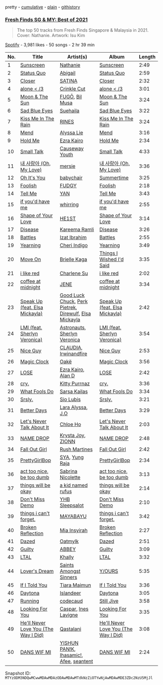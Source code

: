 pretty - [cumulative](/playlists/cumulative/37i9dQZF1DWWvrRGuT6dlZ.md) - [plain](/playlists/plain/37i9dQZF1DWWvrRGuT6dlZ) - [githistory](https://github.githistory.xyz/mackorone/spotify-playlist-archive/blob/main/playlists/plain/37i9dQZF1DWWvrRGuT6dlZ)

### [Fresh Finds SG & MY: Best of 2021](https://open.spotify.com/playlist/37i9dQZF1DWWvrRGuT6dlZ)

> The top 50 tracks from Fresh Finds Singapore & Malaysia in 2021\. Cover: Nathanie\. Artwork: Isu Kim

[Spotify](https://open.spotify.com/user/spotify) - 3,981 likes - 50 songs - 2 hr 39 min

| No. | Title | Artist(s) | Album | Length |
|---|---|---|---|---|
| 1 | [Sunscreen](https://open.spotify.com/track/0j7W0n2R5CfrLsUazKcIvW) | [Nathanie](https://open.spotify.com/artist/2n9S44nEklHQjqX0pedw8P) | [Sunscreen](https://open.spotify.com/album/7G7qhm9LVPD0qo3V5ed1OR) | 2:49 |
| 2 | [Status Quo](https://open.spotify.com/track/5107u4MtCdGnGT6Ba7yq9z) | [Abigail](https://open.spotify.com/artist/11yfGLGb5HMw3iGo0MN1rB) | [Status Quo](https://open.spotify.com/album/6Lkz9M52QoztCc7h9y55Xx) | 2:59 |
| 3 | [Closer](https://open.spotify.com/track/5GSBtTk0ixAo3cVz6D1oSr) | [SATINA](https://open.spotify.com/artist/2XyAeS3sKheHLul4sxHzt0) | [Closer](https://open.spotify.com/album/4uRcOcIaEvFEfNtr38tgY7) | 2:32 |
| 4 | [alone < /3](https://open.spotify.com/track/7sKh83nj5qdw1bnXX6RY3r) | [Crinkle Cut](https://open.spotify.com/artist/2UCFiIIvMdaT4UqRxJVHWk) | [alone < /3](https://open.spotify.com/album/3LpPVjsnxjU1OjQr5AETxc) | 3:01 |
| 5 | [Moon & The Sun](https://open.spotify.com/track/1YHnNk5C8MNLnzNLT7C3Ql) | [FUGŌ](https://open.spotify.com/artist/3hEKO0G14FtmNtAodD9Liy), [Bil Musa](https://open.spotify.com/artist/6tWZW3i1byYPxPNW7EZmr9) | [Moon & The Sun](https://open.spotify.com/album/0KaHXAtLJtHWAv4skCm7zT) | 3:24 |
| 6 | [Sad Blue Eyes](https://open.spotify.com/track/17BCfjdEFjp0LdbYiZMpIp) | [Suehaila](https://open.spotify.com/artist/2CrbmDngTlkWzpWszKVR3p) | [Sad Blue Eyes](https://open.spotify.com/album/51Z8I8NYJTJ0xvhJ85KBPf) | 3:22 |
| 7 | [Kiss Me In The Rain](https://open.spotify.com/track/54G8T1sofBKaxNDTvbmNFY) | [RINES](https://open.spotify.com/artist/2FquRCgJvkUVwoDNrnsgAD) | [Kiss Me In The Rain](https://open.spotify.com/album/0Yi9xC5oEUCnM5hDSvGYxE) | 3:24 |
| 8 | [Mend](https://open.spotify.com/track/6ANFvWkNplQF5HfZif4Wbm) | [Alyssa Lie](https://open.spotify.com/artist/0NBpSJAS22KwlDXFuY5DfL) | [Mend](https://open.spotify.com/album/4zRqmckENkL72AIqGCTJoW) | 3:16 |
| 9 | [Hold Me](https://open.spotify.com/track/22UneO4S3Num3CIsFsX3BR) | [Ezra Kairo](https://open.spotify.com/artist/39J6LLJULSR5b2dJbg6TRH) | [Hold Me](https://open.spotify.com/album/2F3wq0941ab4XPnfNapWTH) | 2:34 |
| 10 | [Small Talk](https://open.spotify.com/track/7xDGvOhHK1yqt7VLF6gYqE) | [Causeway Youth](https://open.spotify.com/artist/4vRz1Dkjvvp0dtRpxNaOS7) | [Small Talk](https://open.spotify.com/album/0DMNHk2wJKa7cfOj8vNiA4) | 4:33 |
| 11 | [내 사랑아 \(Oh, My Love\)](https://open.spotify.com/track/7KgRv7LzkNQ4EFeoMzC24G) | [mersie](https://open.spotify.com/artist/6NiLEHNy66fQkD5PNoQqoH) | [내 사랑아 \(Oh, My Love\)](https://open.spotify.com/album/3QNFlrECM7YmdCwpt1vQx1) | 3:36 |
| 12 | [Oh It's You](https://open.spotify.com/track/1Z751eJbWWLUzgp9hpmELA) | [babychair](https://open.spotify.com/artist/5wDdxgQC5djHDOI6AuTnuY) | [Summertime](https://open.spotify.com/album/3Qmqsq6dS2HaBmU8fINP6a) | 3:25 |
| 13 | [Foolish](https://open.spotify.com/track/2Y1IPslkY8JhBSeG4oaCAL) | [FUDGY](https://open.spotify.com/artist/277YzxZXoTJUeJaH4cfmQL) | [Foolish](https://open.spotify.com/album/3FNZhcVEFGguaDDUZHpCcO) | 2:18 |
| 14 | [Tell Me](https://open.spotify.com/track/513WXSky5M2yDsAzxFXCY0) | [YAN](https://open.spotify.com/artist/6TKGfGsdJUjkGvCoNkZmPT) | [Tell Me](https://open.spotify.com/album/3jksDsm9oV1n0im7ULpuAj) | 3:43 |
| 15 | [if you'd have me](https://open.spotify.com/track/0YRm5Kbyhg0u9O38pBhC8X) | [whirring](https://open.spotify.com/artist/6tVhJDK05xM7fBVa6Jx2cU) | [if you'd have me](https://open.spotify.com/album/6AVG11CgJQl58BK2Kug9BC) | 2:55 |
| 16 | [Shape of Your Love](https://open.spotify.com/track/7zvCdlYkabM6T5E1V1OvVl) | [HE1ST](https://open.spotify.com/artist/3qaVa0rLcDzCWzKjpJdKCX) | [Shape of Your Love](https://open.spotify.com/album/4inJZlyjetZp8JmA3JpMOZ) | 3:14 |
| 17 | [Disease](https://open.spotify.com/track/6q7X5EttZfv8YBYUvYh3lE) | [Kareema Ramli](https://open.spotify.com/artist/03Z8BNj4qgPI7BTJM2ncVS) | [Disease](https://open.spotify.com/album/48gJ2lrYUCkEoeTCHovrdC) | 3:26 |
| 18 | [Battles](https://open.spotify.com/track/2jDPTVDP4QNGgHfEDYJIUr) | [Izat Ibrahim](https://open.spotify.com/artist/7H7lmD1o6jjZFvclnVDIwc) | [Battles](https://open.spotify.com/album/2QNc9X23wz8vnt5MIeoGUN) | 2:55 |
| 19 | [Yearning](https://open.spotify.com/track/5AIFWdHJbWYmTc81kSUwCn) | [Cheri Indigo](https://open.spotify.com/artist/7xfSpg2jjE8rY2nFCWrM8S) | [Yearning](https://open.spotify.com/album/12n7yACSrfiGAUGkl1LVWc) | 3:49 |
| 20 | [Move On](https://open.spotify.com/track/2CQSOR6ETLKlsfjfMS1rNn) | [Brielle Kaga](https://open.spotify.com/artist/5YPzo8kOw6lRwE2COt9awu) | [Things I Wished I'd Said](https://open.spotify.com/album/62UiCtWlr8X5sDkIFKiaE8) | 3:35 |
| 21 | [i like red](https://open.spotify.com/track/3GQ4GdXU8wBbPqBcKDTJ65) | [Charlene Su](https://open.spotify.com/artist/5Ltw2zQx9zqzyXfsQkkFBD) | [i like red](https://open.spotify.com/album/2DYmZa0uuVkUGdwqjNTJNj) | 2:02 |
| 22 | [coffee at midnight](https://open.spotify.com/track/16FGUMyTeEdhWnWG8i8lBA) | [JENE](https://open.spotify.com/artist/31feOFDWzpOFbZvZjh8D7o) | [coffee at midnight](https://open.spotify.com/album/2crYIvE0ZXhSnNkhZ3ejpS) | 3:34 |
| 23 | [Speak Up \(feat\. Elsa Mickayla\)](https://open.spotify.com/track/6TBDnGtHJn6nZtpYr3PotS) | [Good Luck Chuck](https://open.spotify.com/artist/6zgQqfZ8mYlQOhpsGjok96), [Perk Pietrek](https://open.spotify.com/artist/7gVaS1q03Q8Dliy2lDXLx3), [Direwulf](https://open.spotify.com/artist/77xnTyfSeDkHZ2tufyeAIP), [Elsa Mickayla](https://open.spotify.com/artist/7HA7Xpc6jxV0orcFXWJDe7) | [Speak Up \(feat\. Elsa Mickayla\)](https://open.spotify.com/album/6cVuY3mB3GEqrHY3p7Eys3) | 2:42 |
| 24 | [LMI \(feat\. Sherlyn Veronica\)](https://open.spotify.com/track/5czXZZpUJVrZnUkWdk8tBq) | [Astronauts](https://open.spotify.com/artist/2d4PRxsiDtfcXVv9WKs7Ci), [Sherlyn Veronica](https://open.spotify.com/artist/2dUieILowO0QlDgMi64K6d) | [LMI \(feat\. Sherlyn Veronica\)](https://open.spotify.com/album/0u8Bx8HVsmC5W39nkfLc0S) | 3:54 |
| 25 | [Nice Guy](https://open.spotify.com/track/4mqfulQde45NLDlT06XDbu) | [CLAUDIA](https://open.spotify.com/artist/2kUBwtoPkA9ZoJxcQUtL2P), [Irwinandfire](https://open.spotify.com/artist/05OqdicfTgKQVfyEOXfKRa) | [Nice Guy](https://open.spotify.com/album/5wFgGKoAS8BrCMjEmaNzgy) | 2:53 |
| 26 | [Magic Clock](https://open.spotify.com/track/4j3BFgBTdOfHva63gOH7sq) | [Oakë](https://open.spotify.com/artist/5FFEE3urupCaWwOzfAfV4I) | [Magic Clock](https://open.spotify.com/album/1JLnOHvSCj6hZdtD0J8SKW) | 3:56 |
| 27 | [LOSE](https://open.spotify.com/track/5J2a8D1TpCBLn7ElBUq1We) | [Ezra Kairo](https://open.spotify.com/artist/39J6LLJULSR5b2dJbg6TRH), [Alan D](https://open.spotify.com/artist/3u4VRULomA2rso0lBPV5VQ) | [LOSE](https://open.spotify.com/album/1z5A7zTyG90VvubFP2cjDw) | 2:42 |
| 28 | [cry.](https://open.spotify.com/track/45DuBvXgIRhfxwdvRXlSdO) | [Kitty Purrnaz](https://open.spotify.com/artist/5CRMilXf5gELXf6m2Ml3dx) | [cry.](https://open.spotify.com/album/1WMcSusB1B2ovJrKXyGlSv) | 3:36 |
| 29 | [What Fools Do](https://open.spotify.com/track/24KTfG74Z4brtfRxhGr2qV) | [Sarsa Kailas](https://open.spotify.com/artist/5kouM0z5Ne4bUuHpvBStjP) | [What Fools Do](https://open.spotify.com/album/5cHDJlYEpKfFpiYNrowkMS) | 3:34 |
| 30 | [Srsly.](https://open.spotify.com/track/1qBhF0rIXtnzfiEl3HqCFs) | [Sio Lubis](https://open.spotify.com/artist/6fzB3myUVKUDnUriIReh26) | [Srsly.](https://open.spotify.com/album/0Td0IjuYDcVAmTebQLzvHK) | 3:21 |
| 31 | [Better Days](https://open.spotify.com/track/1OHCR5feWzz6gvD7hSaesu) | [Lara Alyssa](https://open.spotify.com/artist/2YFNMLajZOMN5HLbVKs7sD), [J.O](https://open.spotify.com/artist/3WGNMotvcqvXUeagYi8N2u) | [Better Days](https://open.spotify.com/album/1ZkzR8JtuOZnEMeF7ybxIQ) | 3:29 |
| 32 | [Let's Never Talk About It](https://open.spotify.com/track/6oxjlxrcfeUpoEM6jyOBPs) | [Chloe Ho](https://open.spotify.com/artist/7byfBlKrHxvaPLNi4BGkq3) | [Let's Never Talk About It](https://open.spotify.com/album/0j8Bibkb5sg2ISCJ1ZCXzq) | 2:03 |
| 33 | [NAME DROP](https://open.spotify.com/track/06O9EQlQASt3khh9PrtVjZ) | [Krysta Joy](https://open.spotify.com/artist/4VXfwnB0P19PoJq9gRYcLS), [ZIONN](https://open.spotify.com/artist/5kEEpbGzmLPGYFm4gV7aYG) | [NAME DROP](https://open.spotify.com/album/6upXb5Huje6z6GXO58C71V) | 2:48 |
| 34 | [Fall Out Girl](https://open.spotify.com/track/1geTNBd1SNBNcQSsSc9jPq) | [Rush Martines](https://open.spotify.com/artist/2DfGCdKwXsfavSVSlcefIC) | [Fall Out Girl](https://open.spotify.com/album/0xl8ToVqdgBrvzF5wcQuZ3) | 2:42 |
| 35 | [PrettyGirlBop](https://open.spotify.com/track/46xThv0skPIbk2SpDHkxNm) | [SYA](https://open.spotify.com/artist/0rW7V7HZoluUNdKnHK2lTl), [Yung Raja](https://open.spotify.com/artist/2HXfSr5CfTPZbcqS2gyGYm) | [PrettyGirlBop](https://open.spotify.com/album/253sTENcjmo16asURVBroB) | 2:34 |
| 36 | [act too nice, be too dumb](https://open.spotify.com/track/6d5Qo1pfi6f2dk3GI0H2ap) | [Sabrina Nicolette](https://open.spotify.com/artist/6DxUkGnJDY3BIubtX1afwj) | [act too nice, be too dumb](https://open.spotify.com/album/05pZcnUnfaI7ZLzSixe17n) | 3:13 |
| 37 | [things will be okay](https://open.spotify.com/track/35Feq1SAHCfZRNqdwICtCJ) | [a kid named rufus](https://open.spotify.com/artist/7K6yjBaUgEaSFnjJMxLO4j) | [things will be okay](https://open.spotify.com/album/6yKaFwXJAP7LO37E1ugRMX) | 2:14 |
| 38 | [Don't Miss Demo](https://open.spotify.com/track/7BHeG3fhIwjjvRCA3RHCkq) | [YHB Sleepsalot](https://open.spotify.com/artist/51BliGAyfekzswIpIiH2Bo) | [Don't Miss Demo](https://open.spotify.com/album/2pbDvSLES5LqMGYY3Xdese) | 2:10 |
| 39 | [things i can't forget.](https://open.spotify.com/track/1cDIqkV2xOLHYgsL0CG1t4) | [MAYABAYU](https://open.spotify.com/artist/0FHRUJgD0f1jDgAti7uvgI) | [things i can't forget.](https://open.spotify.com/album/1wTO3qDBr2A63MIWPwUBZk) | 3:42 |
| 40 | [Broken Reflection](https://open.spotify.com/track/7boZJzzpdwFUOYjAIRNzIo) | [Mia Insyirah](https://open.spotify.com/artist/0PAUnfVTskeFqLIQV1IjV2) | [Broken Reflection](https://open.spotify.com/album/70tSiWNRM6jDvYat6H9Hhs) | 2:27 |
| 41 | [Dazed](https://open.spotify.com/track/1WgfHgTfVhI0YDinZO0nRU) | [Oatmylk](https://open.spotify.com/artist/7lNYhYQ27Rbg6Wg0QcG3HQ) | [Dazed](https://open.spotify.com/album/4Tdw4edYXg1XuCy6ag6e5U) | 2:51 |
| 42 | [Guilty](https://open.spotify.com/track/5a0721eNhawTeTrp5V91AK) | [ABBEY](https://open.spotify.com/artist/025iaeoX6uj3UKZbSG0LcR) | [Guilty](https://open.spotify.com/album/0BFcsokFBzCI4WBcUOoxC6) | 3:09 |
| 43 | [LTAL](https://open.spotify.com/track/1mYxF83AZ9IPsp8mrf8gFM) | [Khally](https://open.spotify.com/artist/4PqeHxPLqzI2yCNerkPrES) | [LTAL](https://open.spotify.com/album/7qJMzZ5ZVKGfjla8fPvQoB) | 3:32 |
| 44 | [Lover's Dream](https://open.spotify.com/track/7wmxK5k0oFNrCJlTppQlNW) | [Saints Amongst Sinners](https://open.spotify.com/artist/5CNHIyCLT2jMGpO3re7Mjf) | [Y/OURS](https://open.spotify.com/album/2qDawRZFkl6s4Mt1xuGFHd) | 5:35 |
| 45 | [If I Told You](https://open.spotify.com/track/4FQcQxmFQiIlzRC04x8gOd) | [Tiara Maimun](https://open.spotify.com/artist/0YLCRlUQxyVLAlIlqU56SB) | [If I Told You](https://open.spotify.com/album/5oFEP7JTL8qC7aHnBd9etf) | 3:36 |
| 46 | [Daytona](https://open.spotify.com/track/10GF45GflZjuCEfP9rKXwG) | [Islandeer](https://open.spotify.com/artist/4c3qTot194QRzZbjM3Q8ov) | [Daytona](https://open.spotify.com/album/3mMRGL1nC2Lj965eQZaiAw) | 3:05 |
| 47 | [Running](https://open.spotify.com/track/1YpPgnVsX1qTPHgmGQCjcw) | [codecaud](https://open.spotify.com/artist/3o5MStF8uD9Vvy8Hgqk9ju) | [Still Jive](https://open.spotify.com/album/50QSLXhEWwltjrd2cdmN7u) | 3:58 |
| 48 | [Looking For You](https://open.spotify.com/track/4d9DgnnAbTKumsm7iickdi) | [Caspar](https://open.spotify.com/artist/7mc37Uyetmxgzq7nOKGiAI), [Ines Lavigne](https://open.spotify.com/artist/7en6B2DNfQfMx9LmFAj7j5) | [Looking For You](https://open.spotify.com/album/3cD6A9MG6WW99dPmCYZBpx) | 3:35 |
| 49 | [He'll Never Love You \(The Way I Did\)](https://open.spotify.com/track/2GkRcyxXrcK1N69fTvh41V) | [Qastalani](https://open.spotify.com/artist/66WdsOJqSYj93d2tDRygaj) | [He'll Never Love You \(The Way I Did\)](https://open.spotify.com/album/12tStuD8cBgyYlLGuNt1un) | 3:08 |
| 50 | [DANS WIF MI](https://open.spotify.com/track/71ukCpDzTsEraKeeSf5LDL) | [YISHUN PAN!K](https://open.spotify.com/artist/0zDYtOWJMF4VuSqwZDu38H), [Ihasamic!](https://open.spotify.com/artist/1iQWokgeROUSPQ8L39ycdh), [Afee](https://open.spotify.com/artist/3UgXt5RJMgngGdKXJAFoOD), [seantent](https://open.spotify.com/artist/5aTlgz4vR8Xwj9hBzVtKX7) | [DANS WIF MI](https://open.spotify.com/album/1MptB6m5S7wTNPeMlo1nI1) | 2:24 |

Snapshot ID: `MTYzODM3NDQwMCwwMDAwMDAzODAwMDAwMTdkNzZiOTYwNjAwMDAwMDE3ZDc2NzU5MjJl`